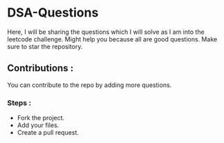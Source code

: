 # DSA-Questions
Here, I will be sharing the questions which I will solve as I am into the leetcode challenge. Might help you because all are good questions. Make sure to star the repository.
## Contributions :
You can contribute to the repo by adding more questions.
### Steps : 
- Fork the project.
- Add your files.
- Create a pull request.

